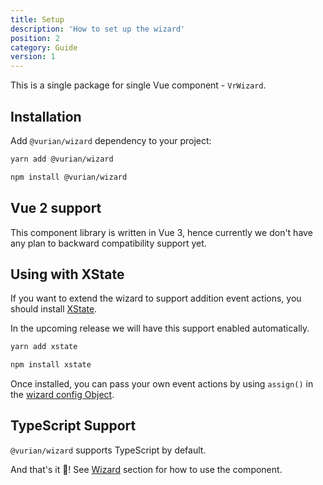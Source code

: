 ```yaml
---
title: Setup
description: 'How to set up the wizard'
position: 2
category: Guide
version: 1
---
```


This is a single package for single Vue component - `VrWizard`.

## Installation

Add `@vurian/wizard` dependency to your project:

<code-group>
  <code-block label="Yarn" active>

  ```bash
  yarn add @vurian/wizard
  ```

  </code-block>
  <code-block label="NPM">

  ```bash
  npm install @vurian/wizard
  ```

  </code-block>
</code-group>

## Vue 2 support

This component library is written in Vue 3, hence currently we don't have any plan to backward compatibility support yet.

## Using with XState

If you want to extend the wizard to support addition event actions, you should install [XState](https://xstate.js.org). 

<alert type="info">

In the upcoming release we will have this support enabled automatically.

</alert>

<code-group>
  <code-block label="Yarn" active>

  ```bash
  yarn add xstate
  ```

  </code-block>
  <code-block label="NPM">

  ```bash
  npm install xstate
  ```

  </code-block>
</code-group>

Once installed, you can pass your own event actions by using `assign()` in the [wizard config Object](/Wizard/props).

## TypeScript Support

`@vurian/wizard` supports TypeScript by default.

And that's it 🎉! See [Wizard](/Wizard/props) section for how to use the component.

